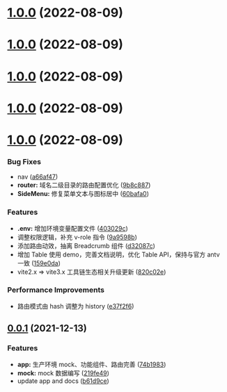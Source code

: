 # [1.0.0](https://github.com/js-banana/vite-vue3-ts/compare/v1.1.0...v1.0.0) (2022-08-09)

# [1.0.0](https://github.com/js-banana/vite-vue3-ts/compare/v1.1.0...v1.0.0) (2022-08-09)

# [1.0.0](https://github.com/js-banana/vite-vue3-ts/compare/v1.1.0...v1.0.0) (2022-08-09)

# [1.0.0](https://github.com/js-banana/vite-vue3-ts/compare/v1.1.0...v1.0.0) (2022-08-09)

# [1.0.0](https://github.com/js-banana/vite-vue3-ts/compare/v1.1.0...v1.0.0) (2022-08-09)

### Bug Fixes

- nav ([a66af47](https://github.com/js-banana/vite-vue3-ts/commit/a66af4704c00fac48fcd6d30f1fa05f3c883aad9))
- **router:** 域名二级目录的路由配置优化 ([9b8c887](https://github.com/js-banana/vite-vue3-ts/commit/9b8c8876d61ebbdda7b16cc10aa19083517eceb2))
- **SideMenu:** 修复菜单文本与图标居中 ([60bafa0](https://github.com/js-banana/vite-vue3-ts/commit/60bafa0711b2f44df76f2979399ac95998576d67))

### Features

- **.env:** 增加环境变量配置文件 ([403029c](https://github.com/js-banana/vite-vue3-ts/commit/403029cb0ad703f4ea464a81876987a64b570f37))
- 调整权限逻辑，补充 v-role 指令 ([9a9598b](https://github.com/js-banana/vite-vue3-ts/commit/9a9598b2bb85a5c8baf5a08c56efd0e308514b96))
- 添加路由动效，抽离 Breadcrumb 组件 ([d32087c](https://github.com/js-banana/vite-vue3-ts/commit/d32087c9f9490f6245589fce42342b19e3068b5e))
- 增加 Table 使用 demo，完善文档说明，优化 Table API，保持与官方 antv 一致 ([159e0da](https://github.com/js-banana/vite-vue3-ts/commit/159e0da34c2897d4d2a3433ac793cfa3c4521cf2))
- vite2.x => vite3.x 工具链生态相关升级更新 ([820c02e](https://github.com/js-banana/vite-vue3-ts/commit/820c02e0f1eec256bf4fc9884cb25f2631fa803e))

### Performance Improvements

- 路由模式由 hash 调整为 history ([e37f2f6](https://github.com/js-banana/vite-vue3-ts/commit/e37f2f60291241ec4ab30134afd46b0dd83815a8))

## [0.0.1](https://github.com/js-banana/vite-vue3-ts/compare/219fe493bd2623c0abfab0e4ef48a2a12838ccdf...v0.0.1) (2021-12-13)

### Features

- **app:** 生产环境 mock、功能组件、路由完善 ([74b1983](https://github.com/js-banana/vite-vue3-ts/commit/74b1983c7a946b2fb1a95afcd3870a13db96fa9b))
- **mock:** mock 数据编写 ([219fe49](https://github.com/js-banana/vite-vue3-ts/commit/219fe493bd2623c0abfab0e4ef48a2a12838ccdf))
- update app and docs ([b61d9ce](https://github.com/js-banana/vite-vue3-ts/commit/b61d9cea26c522850eca74cb0833d5efd90c52c1))
